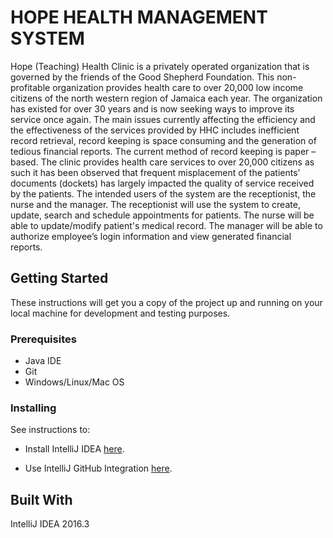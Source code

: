 # HOPE HEALTH MANAGEMENT SYSTEM

Hope (Teaching) Health Clinic is a privately operated organization that is governed by the friends of the Good Shepherd Foundation. This non-profitable organization provides health care to over 20,000 low income citizens of the north western region of Jamaica each year. The organization has existed for over 30 years and is now seeking ways to improve its service once again. 
The main issues currently affecting the efficiency and the effectiveness of the services provided by HHC includes inefficient record retrieval, record keeping is space consuming and the generation of tedious financial reports. The current method of record keeping is paper – based. The clinic provides health care services to over 20,000 citizens as such it has been observed that frequent misplacement of the patients’ documents (dockets) has largely impacted the quality of service received by the patients.
The intended users of the system are the receptionist, the nurse and the manager. The receptionist will use the system to create, update, search and schedule appointments for patients. The nurse will be able to update/modify patient's medical record. The manager will be able to authorize employee’s login information and view generated financial reports.

## Getting Started

These instructions will get you a copy of the project up and running on your local machine for development and testing purposes.

### Prerequisites

* Java IDE
* Git
* Windows/Linux/Mac OS

### Installing

See instructions to:
- Install IntelliJ IDEA [here](https://www.jetbrains.com/help/idea/2017.1/installing-and-launching.html).

- Use IntelliJ GitHub Integration [here](https://www.jetbrains.com/help/idea/2017.1/using-github-integration.html).

## Built With

IntelliJ IDEA 2016.3

